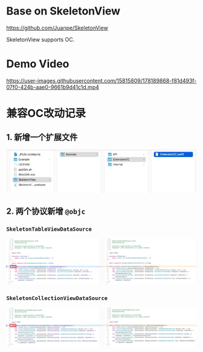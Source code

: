 # Base on SkeletonView

https://github.com/Juanpe/SkeletonView

SkeletonView supports OC. 


# Demo Video
https://user-images.githubusercontent.com/15815809/178189868-f81d493f-07f0-424b-aae0-9661b9d41c1d.mp4


# 兼容OC改动记录

## 1. 新增一个扩展文件

![](./Document/新增文件.jpg)



## 2. 两个协议新增 `@objc`

### `SkeletonTableViewDataSource`

![](./Document/TableView协议新增@objc.jpg)



### `SkeletonCollectionViewDataSource`

![](./Document/CollectionView协议新增@objc.jpg)







